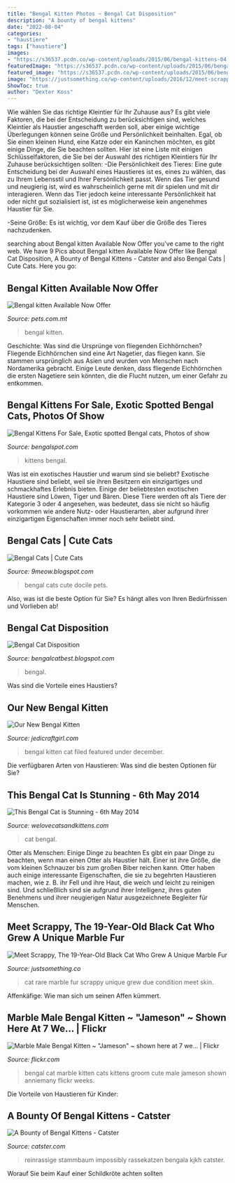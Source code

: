```yaml
---
title: "Bengal Kitten Photos ~ Bengal Cat Disposition"
description: "A bounty of bengal kittens"
date: "2022-08-04"
categories:
- "haustiere"
tags: ["haustiere"]
images:
- "https://s36537.pcdn.co/wp-content/uploads/2015/06/bengal-kittens-04.jpg.optimal.jpg"
featuredImage: "https://s36537.pcdn.co/wp-content/uploads/2015/06/bengal-kittens-04.jpg.optimal.jpg"
featured_image: "https://s36537.pcdn.co/wp-content/uploads/2015/06/bengal-kittens-04.jpg.optimal.jpg"
image: "https://justsomething.co/wp-content/uploads/2016/12/meet-scrappy-the-19-year-old-black-cat-who-grew-a-unique-marble-fur-due-to-his-rare-skin-condition-09.jpg"
ShowToc: true
author: "Dexter Koss"
---
```



Wie wählen Sie das richtige Kleintier für Ihr Zuhause aus?
Es gibt viele Faktoren, die bei der Entscheidung zu berücksichtigen sind, welches Kleintier als Haustier angeschafft werden soll, aber einige wichtige Überlegungen können seine Größe und Persönlichkeit beinhalten. Egal, ob Sie einen kleinen Hund, eine Katze oder ein Kaninchen möchten, es gibt einige Dinge, die Sie beachten sollten. Hier ist eine Liste mit einigen Schlüsselfaktoren, die Sie bei der Auswahl des richtigen Kleintiers für Ihr Zuhause berücksichtigen sollten:
-Die Persönlichkeit des Tieres: Eine gute Entscheidung bei der Auswahl eines Haustieres ist es, eines zu wählen, das zu Ihrem Lebensstil und Ihrer Persönlichkeit passt. Wenn das Tier gesund und neugierig ist, wird es wahrscheinlich gerne mit dir spielen und mit dir interagieren. Wenn das Tier jedoch keine interessante Persönlichkeit hat oder nicht gut sozialisiert ist, ist es möglicherweise kein angenehmes Haustier für Sie.

-Seine Größe: Es ist wichtig, vor dem Kauf über die Größe des Tieres nachzudenken.

	

		
searching about Bengal kitten Available Now Offer you've came to the right web. We have 9 Pics about Bengal kitten Available Now Offer like Bengal Cat Disposition, A Bounty of Bengal Kittens - Catster and also Bengal Cats | Cute Cats. Here you go:
		
    
## Bengal Kitten Available Now Offer

<img loading=lazy src="http://pets.com.mt/images/2018/02/13/36188/bengal-kitten-available-now_1.jpg" onerror="this.onerror=null;this.src='https://tse4.mm.bing.net/th?id=OIP.fBg_Pc87nsD9s9YRAsE7EwHaHa&amp;pid=15.1';" alt="Bengal kitten Available Now Offer">

_Source: pets.com.mt_

>bengal kitten. 

	

Geschichte: Was sind die Ursprünge von fliegenden Eichhörnchen?
Fliegende Eichhörnchen sind eine Art Nagetier, das fliegen kann. Sie stammen ursprünglich aus Asien und wurden von Menschen nach Nordamerika gebracht. Einige Leute denken, dass fliegende Eichhörnchen die ersten Nagetiere sein könnten, die die Flucht nutzen, um einer Gefahr zu entkommen.

    
## Bengal Kittens For Sale, Exotic Spotted Bengal Cats, Photos Of Show

<img loading=lazy src="http://www.bengalspot.com/2019kits/ria42419/ri4wk/w29.JPG" onerror="this.onerror=null;this.src='https://tse4.mm.bing.net/th?id=OIP.TkX0ZQcKiMyR3VsRsk-3DAHaFV&amp;pid=15.1';" alt="Bengal Kittens For Sale, Exotic spotted Bengal cats, Photos of show">

_Source: bengalspot.com_

>kittens bengal. 

	

Was ist ein exotisches Haustier und warum sind sie beliebt?
Exotische Haustiere sind beliebt, weil sie ihren Besitzern ein einzigartiges und schmackhaftes Erlebnis bieten. Einige der beliebtesten exotischen Haustiere sind Löwen, Tiger und Bären. Diese Tiere werden oft als Tiere der Kategorie 3 oder 4 angesehen, was bedeutet, dass sie nicht so häufig vorkommen wie andere Nutz- oder Haustierarten, aber aufgrund ihrer einzigartigen Eigenschaften immer noch sehr beliebt sind.

    
## Bengal Cats | Cute Cats

<img loading=lazy src="http://1.bp.blogspot.com/-Q79R9ux_Q5A/T97WgjP7IcI/AAAAAAAAAS4/8acfvorHU4o/s640/kittens111810a.jpg" onerror="this.onerror=null;this.src='https://tse3.mm.bing.net/th?id=OIP.i7ij8_pw4S_0Y4ZQIXkJsgHaFE&amp;pid=15.1';" alt="Bengal Cats | Cute Cats">

_Source: 9meow.blogspot.com_

>bengal cats cute docile pets. 

	

Also, was ist die beste Option für Sie? Es hängt alles von Ihren Bedürfnissen und Vorlieben ab!

    
## Bengal Cat Disposition

<img loading=lazy src="http://www.jedicraftgirl.com/wp-content/uploads/2015/01/bengal-kitten-4.jpg" onerror="this.onerror=null;this.src='https://tse3.mm.bing.net/th?id=OIP.VqPxBn7UvI8aPE3HPGaJzgHaE7&amp;pid=15.1';" alt="Bengal Cat Disposition">

_Source: bengalcatbest.blogspot.com_

>bengal. 

	

Was sind die Vorteile eines Haustiers?

    
## Our New Bengal Kitten

<img loading=lazy src="http://www.jedicraftgirl.com/wp-content/uploads/2015/01/bengal-kitten-6-1024x680.jpg" onerror="this.onerror=null;this.src='https://tse2.mm.bing.net/th?id=OIP.oE5PCOfhK-3Y_l1dcjQZ6QHaE6&amp;pid=15.1';" alt="Our New Bengal Kitten">

_Source: jedicraftgirl.com_

>bengal kitten cat filed featured under december. 

	

Die verfügbaren Arten von Haustieren: Was sind die besten Optionen für Sie?

    
## This Bengal Cat Is Stunning - 6th May 2014

<img loading=lazy src="https://welovecatsandkittens.com/wp-content/uploads/2014/05/bengal-cat-stunning1.jpg" onerror="this.onerror=null;this.src='https://tse1.mm.bing.net/th?id=OIP.rLXmBPT2r-69xgElrQwm6wHaEO&amp;pid=15.1';" alt="This Bengal Cat is Stunning - 6th May 2014">

_Source: welovecatsandkittens.com_

>cat bengal. 

	

Otter als Menschen: Einige Dinge zu beachten
Es gibt ein paar Dinge zu beachten, wenn man einen Otter als Haustier hält. Einer ist ihre Größe, die vom kleinen Schnauzer bis zum großen Biber reichen kann. Otter haben auch einige interessante Eigenschaften, die sie zu begehrten Haustieren machen, wie z. B. ihr Fell und ihre Haut, die weich und leicht zu reinigen sind. Und schließlich sind sie aufgrund ihrer Intelligenz, ihres guten Benehmens und ihrer neugierigen Natur ausgezeichnete Begleiter für Menschen.

    
## Meet Scrappy, The 19-Year-Old Black Cat Who Grew A Unique Marble Fur

<img loading=lazy src="https://justsomething.co/wp-content/uploads/2016/12/meet-scrappy-the-19-year-old-black-cat-who-grew-a-unique-marble-fur-due-to-his-rare-skin-condition-09.jpg" onerror="this.onerror=null;this.src='https://tse3.mm.bing.net/th?id=OIP.xUrfWWwygJGXFOctDrOjEwHaJQ&amp;pid=15.1';" alt="Meet Scrappy, The 19-Year-Old Black Cat Who Grew A Unique Marble Fur">

_Source: justsomething.co_

>cat rare marble fur scrappy unique grew due condition meet skin. 

	

Affenkäfige: Wie man sich um seinen Affen kümmert.

    
## Marble Male Bengal Kitten ~ &quot;Jameson&quot; ~ Shown Here At 7 We… | Flickr

<img loading=lazy src="https://c2.staticflickr.com/2/1427/565971239_605948ee34_b.jpg" onerror="this.onerror=null;this.src='https://tse4.mm.bing.net/th?id=OIP.7qSL9Hgu575hbQRNIvNkYQHaLH&amp;pid=15.1';" alt="Marble Male Bengal Kitten ~ &quot;Jameson&quot; ~ shown here at 7 we… | Flickr">

_Source: flickr.com_

>bengal cat marble kitten cats kittens groom cute male jameson shown anniemany flickr weeks. 

	

Die Vorteile von Haustieren für Kinder:

    
## A Bounty Of Bengal Kittens - Catster

<img loading=lazy src="https://s36537.pcdn.co/wp-content/uploads/2015/06/bengal-kittens-04.jpg.optimal.jpg" onerror="this.onerror=null;this.src='https://tse4.mm.bing.net/th?id=OIP.4XguUbkpa8YRMzblZnDMwwHaHa&amp;pid=15.1';" alt="A Bounty of Bengal Kittens - Catster">

_Source: catster.com_

>reinrassige stammbaum impossibly rassekatzen bengala kjkh catster. 

	

Worauf Sie beim Kauf einer Schildkröte achten sollten

